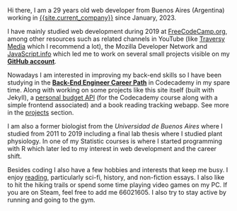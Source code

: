 Hi there, I am a 29 years old web developer from Buenos Aires (Argentina) working in [{{site.current_company}}]({{site.current_company_url}}) since January, 2023.

I have mainly studied web development during 2019 at [FreeCodeCamp.org](https://www.freecodecamp.org/), among other resources such as related channels in YouTube (like [Traversy Media](https://www.youtube.com/channel/UC29ju8bIPH5as8OGnQzwJyA) which I recommend a lot), the Mozilla Developer Network and [JavaScript.info](https://javascript.info/) which led me to work on several small projects visible on my [**GitHub account**](https://github.com/lezojeda).

Nowadays I am interested in improving my back-end skills so I have been studying in the [**Back-End Engineer Career Path**](https://www.codecademy.com/career-journey/back-end-engineer) in Codecademy in my spare time. Along with working on some projects like this site itself (built with Jekyll), a [personal budget API](https://github.com/lezojeda/personal-budget) (for the Codecademy course along with a simple frontend associated) and a book reading tracking webapp. See more in the [projects](/projects) section.

I am also a former biologist from the *Universidad de Buenos Aires* where I studied from 2011 to 2019 including a final lab thesis where I studied plant physiology. In one of my Statistic courses is where I started programming with R which later led to my interest in web development and the career shift.

Besides coding I also have a few hobbies and interests that keep me busy. I enjoy [reading](/reading), particularly sci-fi, history, and non-fiction essays. I also like to hit the hiking trails or spend some time playing video games on my PC. If you are on Steam, feel free to add me 66021605. I also try to stay active by running and going to the gym.